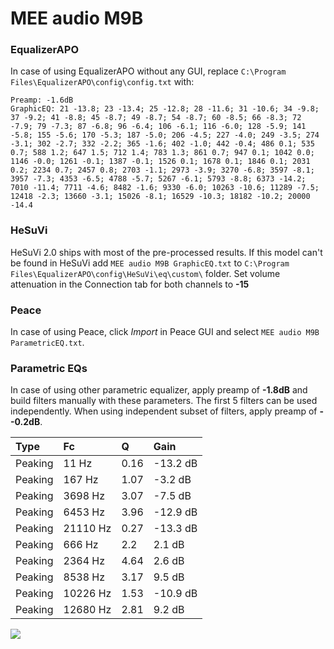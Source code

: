 # MEE audio M9B

### EqualizerAPO
In case of using EqualizerAPO without any GUI, replace `C:\Program Files\EqualizerAPO\config\config.txt`
with:
```
Preamp: -1.6dB
GraphicEQ: 21 -13.8; 23 -13.4; 25 -12.8; 28 -11.6; 31 -10.6; 34 -9.8; 37 -9.2; 41 -8.8; 45 -8.7; 49 -8.7; 54 -8.7; 60 -8.5; 66 -8.3; 72 -7.9; 79 -7.3; 87 -6.8; 96 -6.4; 106 -6.1; 116 -6.0; 128 -5.9; 141 -5.8; 155 -5.6; 170 -5.3; 187 -5.0; 206 -4.5; 227 -4.0; 249 -3.5; 274 -3.1; 302 -2.7; 332 -2.2; 365 -1.6; 402 -1.0; 442 -0.4; 486 0.1; 535 0.7; 588 1.2; 647 1.5; 712 1.4; 783 1.3; 861 0.7; 947 0.1; 1042 0.0; 1146 -0.0; 1261 -0.1; 1387 -0.1; 1526 0.1; 1678 0.1; 1846 0.1; 2031 0.2; 2234 0.7; 2457 0.8; 2703 -1.1; 2973 -3.9; 3270 -6.8; 3597 -8.1; 3957 -7.3; 4353 -6.5; 4788 -5.7; 5267 -6.1; 5793 -8.8; 6373 -14.2; 7010 -11.4; 7711 -4.6; 8482 -1.6; 9330 -6.0; 10263 -10.6; 11289 -7.5; 12418 -2.3; 13660 -3.1; 15026 -8.1; 16529 -10.3; 18182 -10.2; 20000 -14.4
```

### HeSuVi
HeSuVi 2.0 ships with most of the pre-processed results. If this model can't be found in HeSuVi add
`MEE audio M9B GraphicEQ.txt` to `C:\Program Files\EqualizerAPO\config\HeSuVi\eq\custom\` folder.
Set volume attenuation in the Connection tab for both channels to **-15**

### Peace
In case of using Peace, click *Import* in Peace GUI and select `MEE audio M9B ParametricEQ.txt`.

### Parametric EQs
In case of using other parametric equalizer, apply preamp of **-1.8dB** and build filters manually
with these parameters. The first 5 filters can be used independently.
When using independent subset of filters, apply preamp of **--0.2dB**.

| Type    | Fc       |    Q | Gain     |
|:--------|:---------|:-----|:---------|
| Peaking | 11 Hz    | 0.16 | -13.2 dB |
| Peaking | 167 Hz   | 1.07 | -3.2 dB  |
| Peaking | 3698 Hz  | 3.07 | -7.5 dB  |
| Peaking | 6453 Hz  | 3.96 | -12.9 dB |
| Peaking | 21110 Hz | 0.27 | -13.3 dB |
| Peaking | 666 Hz   | 2.2  | 2.1 dB   |
| Peaking | 2364 Hz  | 4.64 | 2.6 dB   |
| Peaking | 8538 Hz  | 3.17 | 9.5 dB   |
| Peaking | 10226 Hz | 1.53 | -10.9 dB |
| Peaking | 12680 Hz | 2.81 | 9.2 dB   |

![](https://raw.githubusercontent.com/jaakkopasanen/AutoEq/master/results/rtings/avg/MEE%20audio%20M9B/MEE%20audio%20M9B.png)